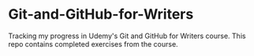 # Git-and-GitHub-for-Writers
Tracking my progress in Udemy's Git and GitHub for Writers course.
This repo contains completed exercises from the course.
